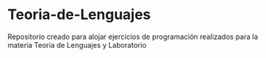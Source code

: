 # Teoria-de-Lenguajes
Repositorio creado para alojar ejercicios de programación realizados para la materia Teoría de Lenguajes y Laboratorio

